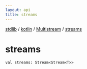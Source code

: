 ```yaml
---
layout: api
title: streams
---
```

[stdlib](../../index.md) / [kotlin](../index.md) / [Multistream](index.md) / [streams](streams.md)

# streams

```
val streams: Stream<Stream<T>>
```

